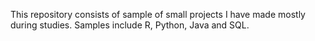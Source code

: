 This repository consists of sample of small projects I have made mostly during studies. Samples include R, Python, Java and SQL.
